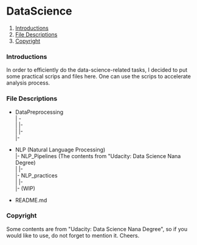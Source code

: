 # DataScience
1. [Introductions](#intro)
2. [File Descriptions](#description)
3. [Copyright](#cp)

### Introductions <a name="intro"></a>
In order to efficiently do the data-science-related tasks, I decided to put some practical scrips and files here.
One can use the scrips to accelerate analysis process.

### File Descriptions <a name="description"></a>
- DataPreprocessing   
| -     
| |-     
| |-  
|-   

- NLP  (Natural Language Processing)      
|- NLP_Pipelines (The contents from "Udacity: Data Science Nana Degree)    
| |-     
|- NLP_practices   
| |-     
|- (WIP)    

- README.md    

### Copyright <a name="cp"></a>
Some contents are from "Udacity: Data Science Nana Degree", so if you would like to use, do not forget to mention it. Cheers.